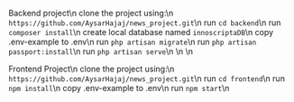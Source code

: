 Backend project\n
clone the project using:\n
```https://github.com/AysarHajaj/news_project.git```\n
run ```cd backend```\n
run ```composer install```\n
create local database named ```innoscriptaDB```\n
copy .env-example to .env\n
run ```php artisan migrate```\n
run ```php artisan passport:install```\n
run ```php artisan serve```\n
\n
\n

Frontend Project\n
clone the project using:\n
```https://github.com/AysarHajaj/news_project.git```\n
run ```cd frontend```\n
run ```npm install```\n
copy .env-example to .env\n
run ```npm start```\n
